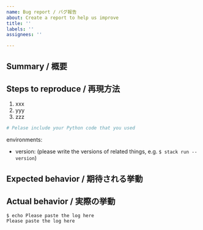 ```yaml
---
name: Bug report / バグ報告
about: Create a report to help us improve
title: ''
labels: ''
assignees: ''

---
```


## Summary / 概要


## Steps to reproduce / 再現方法

1.  xxx
1.  yyy
1.  zzz

``` python
# Pelase include your Python code that you used
```

environments:

-   version: (please write the versions of related things, e.g. `$ stack run --version`)

## Expected behavior / 期待される挙動


## Actual behavior / 実際の挙動

``` console
$ echo Please paste the log here
Please paste the log here
```
